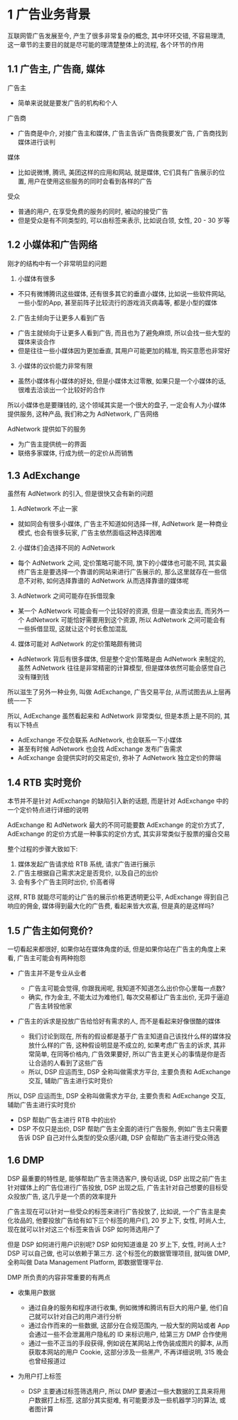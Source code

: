 # 1 广告业务背景
互联网管广告发展至今, 产生了很多非常复杂的概念, 其中环环交错, 不容易理清, 这一章节的主要目的就是尽可能的理清楚整体上的流程, 各个环节的作用

## 1.1 广告主, 广告商, 媒体

广告主
- 简单来说就是要发广告的机构和个人

广告商
- 广告商是中介, 对接广告主和媒体, 广告主告诉广告商我要发广告, 广告商找到媒体进行谈判

媒体
- 比如说微博, 腾讯, 美团这样的应用和网站, 就是媒体, 它们具有广告展示的位置, 用户在使用这些服务的同时会看到各样的广告

受众
- 普通的用户, 在享受免费的服务的同时, 被动的接受广告
- 但是受众是有不同类型的, 可以由标签来表示, 比如说白领, 女性, 20 - 30 岁等

## 1.2 小媒体和广告网络
刚才的结构中有一个非常明显的问题

1. 小媒体有很多
- 不只有微博腾讯这些媒体, 还有很多其它的垂直小媒体, 比如说一些软件网站, 一些小型的App, 甚至前阵子比较流行的游戏消灭病毒等, 都是小型的媒体

2. 广告主倾向于让更多人看到广告
- 广告主就倾向于让更多人看到广告, 而且也为了避免麻烦, 所以会找一些大型的媒体来谈合作
- 但是往往一些小媒体因为更加垂直, 其用户可能更加的精准, 购买意愿也非常好

3. 小媒体的议价能力非常有限
- 虽然小媒体有小媒体的好处, 但是小媒体太过零散, 如果只是一个小媒体的话, 很难去洽谈出一个比较好的合作

所以小媒体也是要赚钱的, 这个领域其实是一个很大的盘子, 一定会有人为小媒体提供服务, 这种产品, 我们称之为 AdNetwork, 广告网络

AdNetwork 提供如下的服务
- 为广告主提供统一的界面
- 联络多家媒体, 行成为统一的定价从而销售

## 1.3 AdExchange
虽然有 AdNetwork 的引入, 但是很快又会有新的问题

1. AdNetwork 不止一家
- 就如同会有很多小媒体, 广告主不知道如何选择一样, AdNetwork 是一种商业模式, 也会有很多玩家, 广告主依然面临这种选择困难

2. 小媒体们会选择不同的 AdNetwork
- 每个 AdNetwork 之间, 定价策略可能不同, 旗下的小媒体也可能不同, 其实最终广告主是要选择一个靠谱的网站来进行广告展示的, 那么这里就存在一些信息不对称, 如何选择靠谱的 AdNetwork 从而选择靠谱的媒体呢

3. AdNetwork 之间可能存在拆借现象
- 某一个 AdNetwork 可能会有一个比较好的资源, 但是一直没卖出去, 而另外一个 AdNetwork 可能恰好需要用到这个资源, 所以 AdNetwork 之间可能会有一些拆借显现, 这就让这个时长愈加混乱

4. 媒体可能对 AdNetwork 的定价策略颇有微词
- AdNetwork 背后有很多媒体, 但是整个定价策略是由 AdNetwork 来制定的, 虽然 AdNetwork 往往是非常精密的计算模型, 但是媒体依然可能会感觉自己没有赚到钱

所以滋生了另外一种业务, 叫做 AdExchange, 广告交易平台, 从而试图去从上层再统一一下

所以, AdExchange 虽然看起来和 AdNetwork 非常类似, 但是本质上是不同的, 其有以下特点
- AdExchange 不仅会联系 AdNetwork, 也会联系一下小媒体
- 甚至有时候 AdNetwork 也会找 AdExchange 发布广告需求
- AdExchange 会提供实时的交易定价, 弥补了 AdNetwork 独立定价的弊端

## 1.4 RTB 实时竞价
本节并不是针对 AdExchange 的缺陷引入新的话题, 而是针对 AdExchange 中的一个定价特点进行详细的说明

AdExchange 和 AdNetwork 最大的不同可能要数 AdExchange 的定价方式了, AdExchange 的定价方式是一种事实的定价方式, 其实非常类似于股票的撮合交易

整个过程的步骤大致如下:
1. 媒体发起广告请求给 RTB 系统, 请求广告进行展示
2. 广告主根据自己需求决定是否竞价, 以及自己的出价
3. 会有多个广告主同时出价, 价高者得

这样, RTB 就能尽可能的让广告的展示价格更透明更公平, AdExchange 得到自己响应的佣金, 媒体得到最大化的广告费, 看起来皆大欢喜, 但是真的是这样吗?


## 1.5 广告主如何竞价?
一切看起来都很好, 如果你站在媒体角度的话, 但是如果你站在广告主的角度上来看, 广告主可能会有两种抱怨

- 广告主并不是专业从业者
    - 广告主可能会觉得, 你跟我闹呢, 我知道不知道怎么出价你心里每一点数?
    - 确实, 作为金主, 不能太过为难他们, 每次交易都让广告主出价, 无异于逼迫广告主转投他家

- 广告主的诉求是投放广告给恰好有需求的人, 而不是看起来好像很酷的媒体
    - 我们讨论到现在, 所有的假设都是基于广告主知道自己该找什么样的媒体投放什么样的广告, 这种假设明显是不成立的, 如果考虑广告主的诉求, 其非常简单, 在同等价格内, 广告效果要好, 所以广告主更关心的事情是你是否让合适的人看到了这些广告
    - 所以, DSP 应运而生, DSP 全称叫做需求方平台, 主要负责和 AdExchange 交互, 辅助广告主进行实时竞价

所以, DSP 应运而生, DSP 全称叫做需求方平台, 主要负责和 AdExchange 交互, 辅助广告主进行实时竞价

- DSP 帮助广告主进行 RTB 中的出价
- DSP 不仅只是出价, DSP 帮助广告主全面的进行广告服务, 例如广告主只需要告诉 DSP 自己对什么类型的受众感兴趣, DSP 会帮助广告主进行受众筛选

## 1.6 DMP
DSP 最重要的特性是, 能够帮助广告主筛选客户, 换句话说, DSP 出现之前广告主针对媒体上的广告位进行广告投放, DSP 出现之后, 广告主针对自己想要的目标受众投放广告, 这几乎是一个质的效率提升

广告主现在可以针对一些受众的标签来进行广告投放了, 比如说, 一个广告主是卖化妆品的, 他要投放广告给有如下三个标签的用户们, 20 岁上下, 女性, 时尚人士, 现在就可以针对这三个标签来告诉 DSP 如何筛选用户了

但是 DSP 如何进行用户识别呢? DSP 如何知道谁是 20 岁上下, 女性, 时尚人士? DSP 可以自己做, 也可以依赖于第三方. 这个标签化的数据管理项目, 就叫做 DMP, 全称叫做 Data Management Platform, 即数据管理平台.

DMP 所负责的内容非常重要的有两点

- 收集用户数据
    - 通过自身的服务和程序进行收集, 例如微博和腾讯有巨大的用户量, 他们自己就可以针对自己的用户进行分析
    - 通过合作而来的一些数据, 这部分在合规范围内, 一般大型的网站或者 App 会通过一些不会泄漏用户隐私的 ID 来标识用户, 给第三方 DMP 合作使用
    - 通过一些不正当的手段获得, 例如说在某网站上传伪装成图片的脚本, 从而获取本网站的用户 Cookie, 这部分涉及一些黑产, 不再详细说明, 315 晚会也曾经报道过  
    

- 为用户打上标签
    - DSP 主要通过标签筛选用户, 所以 DMP 要通过一些大数据的工具来将用户数据打上标签, 这部分其实挺难, 有可能要涉及一些机器学习的算法, 或者图计算

